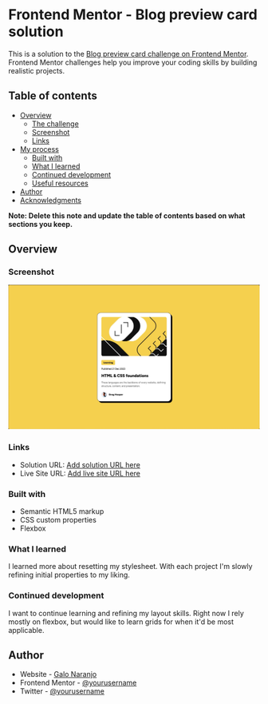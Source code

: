 # Frontend Mentor - Blog preview card solution

This is a solution to the [Blog preview card challenge on Frontend Mentor](https://www.frontendmentor.io/challenges/blog-preview-card-ckPaj01IcS). Frontend Mentor challenges help you improve your coding skills by building realistic projects.

## Table of contents

- [Overview](#overview)
  - [The challenge](#the-challenge)
  - [Screenshot](#screenshot)
  - [Links](#links)
- [My process](#my-process)
  - [Built with](#built-with)
  - [What I learned](#what-i-learned)
  - [Continued development](#continued-development)
  - [Useful resources](#useful-resources)
- [Author](#author)
- [Acknowledgments](#acknowledgments)

**Note: Delete this note and update the table of contents based on what sections you keep.**

## Overview

### Screenshot

![](./screenshot.jpg)

### Links

- Solution URL: [Add solution URL here](https://github.com/galonaranjo/practice-blog-card)
- Live Site URL: [Add live site URL here](https://practice-blog-card.vercel.app/)

### Built with

- Semantic HTML5 markup
- CSS custom properties
- Flexbox

### What I learned

I learned more about resetting my stylesheet. With each project I'm slowly refining initial properties to my liking.

### Continued development

I want to continue learning and refining my layout skills. Right now I rely mostly on flexbox, but would like to learn grids for when it'd be most applicable.

## Author

- Website - [Galo Naranjo](https://github.com/galonaranjo)
- Frontend Mentor - [@yourusername](https://www.frontendmentor.io/profile/galonaranjo)
- Twitter - [@yourusername](https://www.twitter.com/galonaranjo_)
